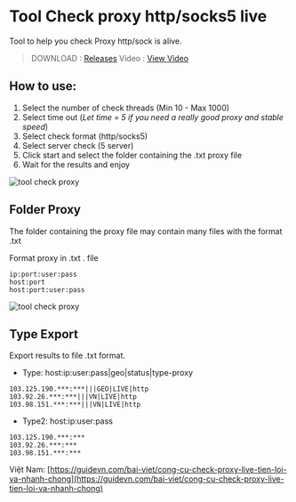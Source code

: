 # Tool Check proxy http/socks5 live

Tool to help you check Proxy http/sock is alive.

> DOWNLOAD : [Releases](https://github.com/s0ckd3/check-proxy-live/releases)
> Video : [View Video](https://www.youtube.com/watch?v=FYD8fER2dlY)
## How to use:
1. Select the number of check threads (Min 10 - Max 1000)
2. Select time out (*Let time = 5 if you need a really good proxy and stable speed*)
3. Select check format (http/socks5)
4. Select server check (5 server)
5. Click start and select the folder containing the .txt proxy file
6. Wait for the results and enjoy


![tool check proxy](https://raw.githubusercontent.com/s0ckd3/check-proxy-live/main/Screenshot%202022-09-24%20232402.jpg)

## Folder Proxy
The folder containing the proxy file may contain many files with the format .txt

Format proxy in .txt . file

```ip:port
ip:port:user:pass
host:port
host:port:user:pass
```
![tool check proxy](https://raw.githubusercontent.com/s0ckd3/check-proxy-live/main/type.jpg)

## Type Export
Export results to file .txt format.

- Type: host:ip:user:pass|geo|status|type-proxy
```
103.125.190.***:***|||GEO|LIVE|http
103.92.26.***:***|||VN|LIVE|http
103.98.151.***:***|||VN|LIVE|http
```
- Type2: host:ip:user:pass
```
103.125.190.***:***
103.92.26.***:***
103.98.151.***:***
```


Việt Nam: [https://guidevn.com/bai-viet/cong-cu-check-proxy-live-tien-loi-va-nhanh-chong](https://guidevn.com/bai-viet/cong-cu-check-proxy-live-tien-loi-va-nhanh-chong)
